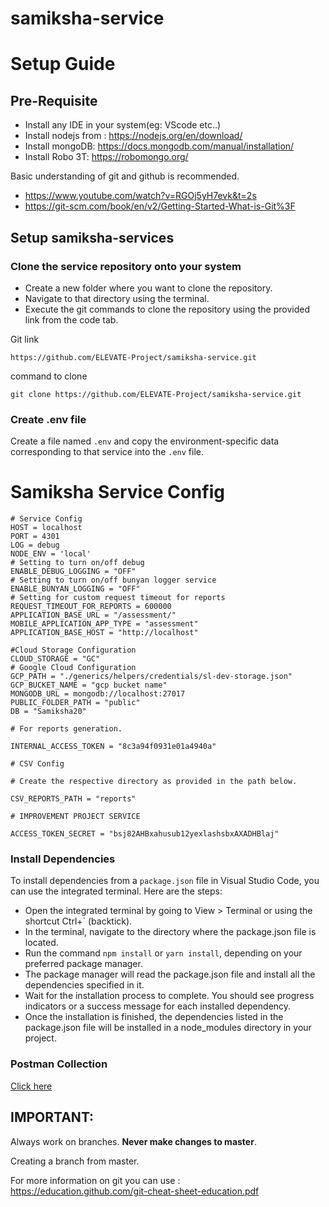 # samiksha-service

# Setup Guide

## Pre-Requisite

- Install any IDE in your system(eg: VScode etc..)
- Install nodejs from : https://nodejs.org/en/download/
- Install mongoDB: https://docs.mongodb.com/manual/installation/
- Install Robo 3T: ​​https://robomongo.org/

Basic understanding of git and github is recommended.

- https://www.youtube.com/watch?v=RGOj5yH7evk&t=2s
- https://git-scm.com/book/en/v2/Getting-Started-What-is-Git%3F

## Setup samiksha-services

### Clone the service repository onto your system

- Create a new folder where you want to clone the repository.
- Navigate to that directory using the terminal.
- Execute the git commands to clone the repository using the provided link from the code tab.

Git link

    https://github.com/ELEVATE-Project/samiksha-service.git

command to clone

    git clone https://github.com/ELEVATE-Project/samiksha-service.git

### Create .env file

Create a file named `.env` and copy the environment-specific data corresponding to that service into the `.env` file.

# Samiksha Service Config

    # Service Config
    HOST = localhost
    PORT = 4301
    LOG = debug
    NODE_ENV = 'local'
    # Setting to turn on/off debug
    ENABLE_DEBUG_LOGGING = "OFF"
    # Setting to turn on/off bunyan logger service
    ENABLE_BUNYAN_LOGGING = "OFF"
    # Setting for custom request timeout for reports
    REQUEST_TIMEOUT_FOR_REPORTS = 600000
    APPLICATION_BASE_URL = "/assessment/"
    MOBILE_APPLICATION_APP_TYPE = "assessment"
    APPLICATION_BASE_HOST = "http://localhost"

    #Cloud Storage Configuration
    CLOUD_STORAGE = "GC"
    # Google Cloud Configuration
    GCP_PATH = "./generics/helpers/credentials/sl-dev-storage.json"
    GCP_BUCKET_NAME = "gcp bucket name"
    MONGODB_URL = mongodb://localhost:27017
    PUBLIC_FOLDER_PATH = "public"
    DB = "Samiksha20"

    # For reports generation.

    INTERNAL_ACCESS_TOKEN = "8c3a94f0931e01a4940a"

    # CSV Config

    # Create the respective directory as provided in the path below.

    CSV_REPORTS_PATH = "reports"

    # IMPROVEMENT PROJECT SERVICE

    ACCESS_TOKEN_SECRET = "bsj82AHBxahusub12yexlashsbxAXADHBlaj"

### Install Dependencies

To install dependencies from a `package.json` file in Visual Studio Code, you can use the integrated terminal. Here are the steps:

- Open the integrated terminal by going to View > Terminal or using the shortcut Ctrl+` (backtick).
- In the terminal, navigate to the directory where the package.json file is located.
- Run the command `npm install` or `yarn install`, depending on your preferred package manager.
- The package manager will read the package.json file and install all the dependencies specified in it.
- Wait for the installation process to complete. You should see progress indicators or a success message for each installed dependency.
- Once the installation is finished, the dependencies listed in the package.json file will be installed in a node_modules directory in your project.

### Postman Collection

[Click here](https://documenter.getpostman.com/view/7997930/2s9Y5ZwMpH)

## IMPORTANT:

Always work on branches. **Never make changes to master**.

Creating a branch from master.

For more information on git you can use :  
 https://education.github.com/git-cheat-sheet-education.pdf
